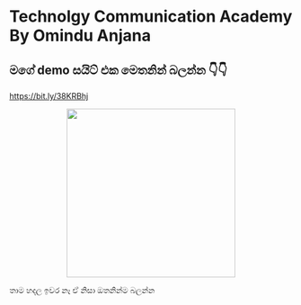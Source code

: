 <div id"center">

# Technolgy Communication Academy By Omindu Anjana
## මගේ demo සයිට් එක මෙතනින් බලන්න 👇👇
https://bit.ly/38KRBhj
<center>
<img src="https://i.ibb.co/2vvrmLp/Screenshot-20220521-171543-Samsung-Internet.jpg" width="300">
</center>
  <p> තාම හදල ඉවර නෑ ඒ නිසා ඔතනින්ම බලන්න</p>

